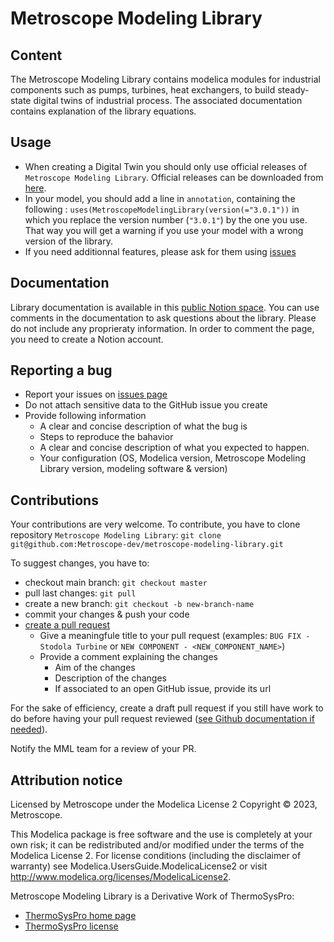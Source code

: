 # Metroscope Modeling Library

## Content

 The Metroscope Modeling Library contains modelica modules for industrial components such as pumps, turbines, heat exchangers, to build steady-state digital twins of industrial process. The associated documentation contains explanation of the library equations. 

## Usage

- When creating a Digital Twin you should only use official releases of `Metroscope Modeling Library`. Official releases can be downloaded from [here](https://github.com/Metroscope-dev/metroscope-modeling-library/releases).
- In your model, you should add a line in `annotation`, containing the following : `uses(MetroscopeModelingLibrary(version(="3.0.1"))` in which you replace the version number (`"3.0.1"`) by the one you use. That way you will get a warning if you use your model with a wrong version of the library.
- If you need additionnal features, please ask for them using [issues](https://github.com/Metroscope-dev/metroscope-modeling-library/issues)

## Documentation

Library documentation is available in this [public Notion space](https://metroscope.notion.site/Metroscope-Modeling-Library-Documentation-50c8703c294446059d3b4a70d6ae4a71?pvs=4). 
You can use comments in the documentation to ask questions about the library. Please do not include any proprieraty information. In order to comment the page, you need to create a Notion account.

## Reporting a bug

- Report your issues on [issues page](https://github.com/Metroscope-dev/metroscope-modeling-library/issues)
- Do not attach sensitive data to the GitHub issue you create
- Provide following information
  - A clear and concise description of what the bug is
  - Steps to reproduce the bahavior
  - A clear and concise description of what you expected to happen.
  - Your configuration (OS, Modelica version, Metroscope Modeling Library version, modeling software & version)

## Contributions

Your contributions are very welcome. To contribute, you have to clone repository `Metroscope Modeling Library`: `git clone git@github.com:Metroscope-dev/metroscope-modeling-library.git`

To suggest changes, you have to:
- checkout main branch: `git checkout master`
- pull last changes: `git pull`
- create a new branch: `git checkout -b new-branch-name`
- commit your changes & push your code
- [create a pull request](https://github.com/Metroscope-dev/metroscope-modeling-library/pulls)
  - Give a meaningfule title to your pull request (examples: `BUG FIX - Stodola Turbine` or `NEW COMPONENT - <NEW_COMPONENT_NAME>`)
  - Provide a comment explaining the changes
    - Aim of the changes
    - Description of the changes
    - If associated to an open GitHub issue, provide its url

For the sake of efficiency, create a draft pull request if you still have work to do before having your pull request reviewed ([see Github documentation if needed](https://docs.github.com/en/github/collaborating-with-issues-and-pull-requests/creating-a-pull-request)).

Notify the MML team for a review of your PR. 

## Attribution notice

Licensed by Metroscope under the Modelica License 2
Copyright © 2023, Metroscope.

This Modelica package is free software and the use is completely at your own risk; it can be redistributed and/or modified under the terms of the Modelica License 2. For license conditions (including the disclaimer of warranty) see Modelica.UsersGuide.ModelicaLicense2 or visit http://www.modelica.org/licenses/ModelicaLicense2.

Metroscope Modeling Library is a Derivative Work of ThermoSysPro:
- [ThermoSysPro home page](https://thermosyspro.com)
- [ThermoSysPro license](https://github.com/ThermoSysPro/ThermoSysPro/blob/master/LICENSE.md)
